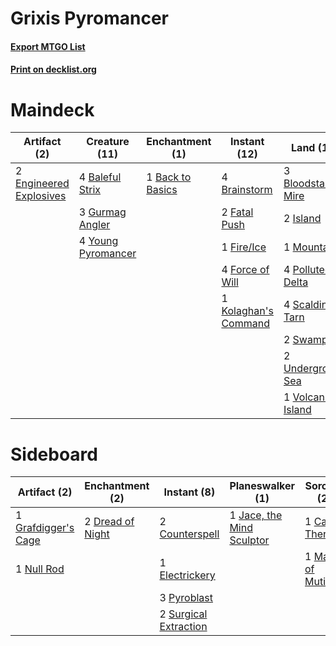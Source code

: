 # Grixis Pyromancer

#### [Export MTGO List](../collection/Grixis%20Pyromancer/Grixis%20Pyromancer.txt)
#### [Print on decklist.org](http://decklist.org/?deckmain=1%09Back%20to%20Basics%0A4%09Baleful%20Strix%0A3%09Bloodstained%20Mire%0A4%09Brainstorm%0A2%09Cabal%20Therapy%0A2%09Engineered%20Explosives%0A2%09Fatal%20Push%0A1%09Fire/Ice%0A4%09Force%20of%20Will%0A3%09Gurmag%20Angler%0A1%09Inquisition%20of%20Kozilek%0A2%09Island%0A1%09Jace,%20the%20Mind%20Sculptor%0A1%09Kolaghan's%20Command%0A1%09Liliana%20of%20the%20Veil%0A1%09Liliana,%20the%20Last%20Hope%0A1%09Mountain%0A4%09Polluted%20Delta%0A4%09Ponder%0A3%09Preordain%0A4%09Scalding%20Tarn%0A2%09Swamp%0A2%09Thoughtseize%0A2%09Underground%20Sea%0A1%09Volcanic%20Island%0A4%09Young%20Pyromancer&deckside=1%09Cabal%20Therapy%0A2%09Counterspell%0A2%09Dread%20of%20Night%0A1%09Electrickery%0A1%09Grafdigger's%20Cage%0A1%09Jace,%20the%20Mind%20Sculptor%0A1%09Mark%20of%20Mutiny%0A1%09Null%20Rod%0A3%09Pyroblast%0A2%09Surgical%20Extraction)
# Maindeck

|                                          Artifact (2)                                           |                                        Creature (11)                                        |                                      Enchantment (1)                                      |                                         Instant (12)                                          |                                          Land (19)                                           |                                          Planeswalker (3)                                          |                                           Sorcery (12)                                            |
|-------------------------------------------------------------------------------------------------|---------------------------------------------------------------------------------------------|-------------------------------------------------------------------------------------------|-----------------------------------------------------------------------------------------------|----------------------------------------------------------------------------------------------|----------------------------------------------------------------------------------------------------|---------------------------------------------------------------------------------------------------|
|2 [Engineered Explosives](http://gatherer.wizards.com/Pages/Card/Details.aspx?multiverseid=50139)|4 [Baleful Strix](http://gatherer.wizards.com/Pages/Card/Details.aspx?multiverseid=376260)   |1 [Back to Basics](http://gatherer.wizards.com/Pages/Card/Details.aspx?multiverseid=456642)|4 [Brainstorm](http://gatherer.wizards.com/Pages/Card/Details.aspx?multiverseid=3897)          |3 [Bloodstained Mire](http://gatherer.wizards.com/Pages/Card/Details.aspx?multiverseid=405094)|1 [Jace, the Mind Sculptor](http://gatherer.wizards.com/Pages/Card/Details.aspx?multiverseid=442051)|2 [Cabal Therapy](http://gatherer.wizards.com/Pages/Card/Details.aspx?multiverseid=413625)         |
|                                                                                                 |3 [Gurmag Angler](http://gatherer.wizards.com/Pages/Card/Details.aspx?multiverseid=391850)   |                                                                                           |2 [Fatal Push](http://gatherer.wizards.com/Pages/Card/Details.aspx?multiverseid=423724)        |2 [Island](http://gatherer.wizards.com/Pages/Card/Details.aspx?multiverseid=129606)           |1 [Liliana of the Veil](http://gatherer.wizards.com/Pages/Card/Details.aspx?multiverseid=235597)    |1 [Inquisition of Kozilek](http://gatherer.wizards.com/Pages/Card/Details.aspx?multiverseid=416897)|
|                                                                                                 |4 [Young Pyromancer](http://gatherer.wizards.com/Pages/Card/Details.aspx?multiverseid=426592)|                                                                                           |1 [Fire/Ice](http://gatherer.wizards.com/Pages/Card/Details.aspx?multiverseid=27166)           |1 [Mountain](http://gatherer.wizards.com/Pages/Card/Details.aspx?multiverseid=129649)         |1 [Liliana, the Last Hope](http://gatherer.wizards.com/Pages/Card/Details.aspx?multiverseid=414388) |4 [Ponder](http://gatherer.wizards.com/Pages/Card/Details.aspx?multiverseid=451051)                |
|                                                                                                 |                                                                                             |                                                                                           |4 [Force of Will](http://gatherer.wizards.com/Pages/Card/Details.aspx?multiverseid=3107)       |4 [Polluted Delta](http://gatherer.wizards.com/Pages/Card/Details.aspx?multiverseid=405104)   |                                                                                                    |3 [Preordain](http://gatherer.wizards.com/Pages/Card/Details.aspx?multiverseid=405347)             |
|                                                                                                 |                                                                                             |                                                                                           |1 [Kolaghan's Command](http://gatherer.wizards.com/Pages/Card/Details.aspx?multiverseid=394613)|4 [Scalding Tarn](http://gatherer.wizards.com/Pages/Card/Details.aspx?multiverseid=405107)    |                                                                                                    |2 [Thoughtseize](http://gatherer.wizards.com/Pages/Card/Details.aspx?multiverseid=438676)          |
|                                                                                                 |                                                                                             |                                                                                           |                                                                                               |2 [Swamp](http://gatherer.wizards.com/Pages/Card/Details.aspx?multiverseid=129754)            |                                                                                                    |                                                                                                   |
|                                                                                                 |                                                                                             |                                                                                           |                                                                                               |2 [Underground Sea](http://gatherer.wizards.com/Pages/Card/Details.aspx?multiverseid=886)     |                                                                                                    |                                                                                                   |
|                                                                                                 |                                                                                             |                                                                                           |                                                                                               |1 [Volcanic Island](http://gatherer.wizards.com/Pages/Card/Details.aspx?multiverseid=887)     |                                                                                                    |                                                                                                   |


# Sideboard

|                                         Artifact (2)                                         |                                     Enchantment (2)                                      |                                          Instant (8)                                           |                                          Planeswalker (1)                                          |                                        Sorcery (2)                                        |
|----------------------------------------------------------------------------------------------|------------------------------------------------------------------------------------------|------------------------------------------------------------------------------------------------|----------------------------------------------------------------------------------------------------|-------------------------------------------------------------------------------------------|
|1 [Grafdigger's Cage](http://gatherer.wizards.com/Pages/Card/Details.aspx?multiverseid=278452)|2 [Dread of Night](http://gatherer.wizards.com/Pages/Card/Details.aspx?multiverseid=14580)|2 [Counterspell](http://gatherer.wizards.com/Pages/Card/Details.aspx?multiverseid=699)          |1 [Jace, the Mind Sculptor](http://gatherer.wizards.com/Pages/Card/Details.aspx?multiverseid=442051)|1 [Cabal Therapy](http://gatherer.wizards.com/Pages/Card/Details.aspx?multiverseid=413625) |
|1 [Null Rod](http://gatherer.wizards.com/Pages/Card/Details.aspx?multiverseid=383034)         |                                                                                          |1 [Electrickery](http://gatherer.wizards.com/Pages/Card/Details.aspx?multiverseid=456219)       |                                                                                                    |1 [Mark of Mutiny](http://gatherer.wizards.com/Pages/Card/Details.aspx?multiverseid=438705)|
|                                                                                              |                                                                                          |3 [Pyroblast](http://gatherer.wizards.com/Pages/Card/Details.aspx?multiverseid=4083)            |                                                                                                    |                                                                                           |
|                                                                                              |                                                                                          |2 [Surgical Extraction](http://gatherer.wizards.com/Pages/Card/Details.aspx?multiverseid=397706)|                                                                                                    |                                                                                           |

